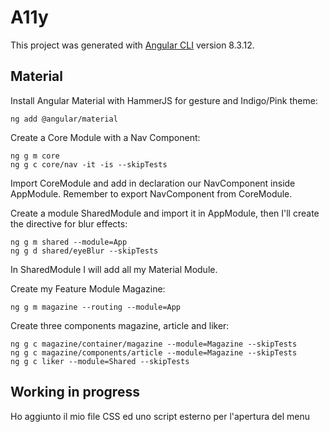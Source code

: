 # A11y

This project was generated with [Angular CLI](https://github.com/angular/angular-cli) version 8.3.12.

## Material

Install Angular Material with HammerJS for gesture and Indigo/Pink theme:

```
ng add @angular/material
```

Create a Core Module with a Nav Component:

```
ng g m core
ng g c core/nav -it -is --skipTests
```

Import CoreModule and add in declaration our NavComponent inside AppModule. Remember to export NavComponent from CoreModule.

Create a module SharedModule and import it in AppModule, then I'll create the directive for blur effects:

```
ng g m shared --module=App
ng g d shared/eyeBlur --skipTests
```

In SharedModule I will add all my Material Module.

Create my Feature Module Magazine:

```
ng g m magazine --routing --module=App
```

Create three components magazine, article and liker:

```
ng g c magazine/container/magazine --module=Magazine --skipTests
ng g c magazine/components/article --module=Magazine --skipTests
ng g c liker --module=Shared --skipTests
```

## Working in progress

Ho aggiunto il mio file CSS ed uno script esterno per l'apertura del menu